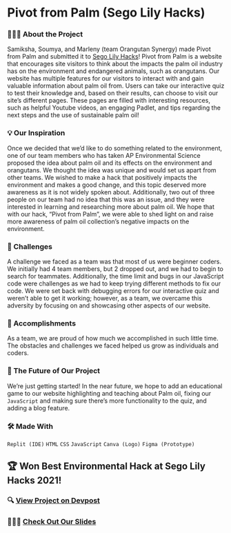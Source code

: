 # Pivot from Palm (Sego Lily Hacks)
### 👩🏽‍💻 About the Project
Samiksha, Soumya, and Marleny (team Orangutan Synergy) made Pivot from Palm and submitted it to [Sego Lily Hacks](https://segolilyhacks.com/)! Pivot from Palm is a website that encourages site visitors to think about the impacts the palm oil industry has on the environment and endangered animals, such as orangutans. Our website has multiple features for our visitors to interact with and gain valuable information about palm oil from. Users can take our interactive quiz to test their knowledge and, based on their results, can choose to visit our site’s different pages. These pages are filled with interesting resources, such as helpful Youtube videos, an engaging Padlet, and tips regarding the next steps and the use of sustainable palm oil!

### 💡 Our Inspiration
Once we decided that we’d like to do something related to the environment, one of our team members who has taken AP Environmental Science proposed the idea about palm oil and its effects on the environment and orangutans. We thought the idea was unique and would set us apart from other teams. We wished to make a hack that positively impacts the environment and makes a good change, and this topic deserved more awareness as it is not widely spoken about. Additionally, two out of three people on our team had no idea that this was an issue, and they were interested in learning and researching more about palm oil. We hope that with our hack, “Pivot from Palm”, we were able to shed light on and raise more awareness of palm oil collection’s negative impacts on the environment.

### 😤 Challenges
A challenge we faced as a team was that most of us were beginner coders. We initially had 4 team members, but 2 dropped out, and we had to begin to search for teammates. Additionally, the time limit and bugs in our JavaScript code were challenges as we had to keep trying different methods to fix our code. We were set back with debugging errors for our interactive quiz and weren’t able to get it working; however, as a team, we overcame this adversity by focusing on and showcasing other aspects of our website.

### 🌟 Accomplishments
As a team, we are proud of how much we accomplished in such little time. The obstacles and challenges we faced helped us grow as individuals and coders.

### 💭 The Future of Our Project
We’re just getting started! In the near future, we hope to add an educational game to our website highlighting and teaching about Palm oil, fixing our `JavaScript` and making sure there’s more functionality to the quiz, and adding a blog feature.

### 🛠 Made With
`Replit (IDE)` `HTML` `CSS` `JavaScript` `Canva (Logo)` `Figma (Prototype)`

## 🏆 Won Best Environmental Hack at Sego Lily Hacks 2021!

### 🔍 [View Project on Devpost](https://devpost.com/software/pivot-from-palm)

### 👩🏽‍🏫 [Check Out Our Slides](https://docs.google.com/presentation/d/1j9zKQpjNAMthu-xkRavxq0MX-CujYq_HOrFBJXfzkYY/edit?usp=sharing)
